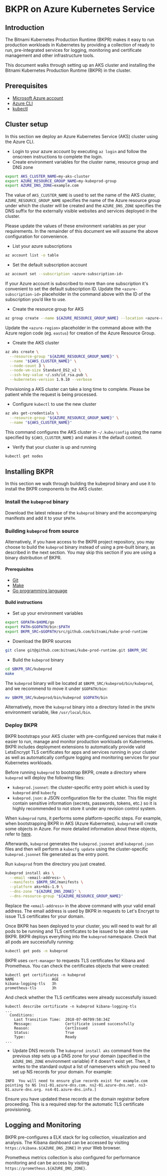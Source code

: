 # BKPR on Azure Kubernetes Service

## Introduction
The Bitnami Kubernetes Production Runtime (BKPR) makes it easy to run production workloads in Kubernetes by providing a collection of ready to run, pre-integrated services for logging, monitoring and certificate management and other infrastructure tools.

This document walks through setting up an AKS cluster and installing the Bitnami Kubernetes Production Runtime (BKPR) in the cluster.

## Prerequisites
* [Microsoft Azure account](https://azure.microsoft.com)
* [Azure CLI](https://docs.microsoft.com/en-us/cli/azure/install-azure-cli?view=azure-cli-latest)
* [kubectl](https://kubernetes.io/docs/tasks/tools/install-kubectl/)

## Cluster setup
In this section we deploy an Azure Kubernetes Service (AKS) cluster using the Azure CLI.

* Login to your azure account by executing `az login` and follow the onscreen instructions to complete the login.
* Create environment variables for the cluster name, resource group and DNS zone

```bash
export AKS_CLUSTER_NAME=my-aks-cluster
export AZURE_RESOURCE_GROUP_NAME=my-kubeprod-group
export AZURE_DNS_ZONE=example.com
```

The value of `AKS_CLUSTER_NAME` is used to set the name of the AKS cluster, `AZURE_RESOURCE_GROUP_NAME` specifies the name of the Azure resource group under which the cluster will be created and the `AZURE_DNS_ZONE` specifies the DNS suffix for the externally visible websites and services deployed in the cluster.

Please update the values of these environment variables as per your requirements. In the remainder of this document we will assume the above configuration for convenience.

* List your azure subscriptions

```bash
az account list -o table
``` 

* Set the default subscription account

```bash
az account set --subscription <azure-subscription-id>
```

If your Azure account is subscribed to more than one subscription it's convenient to set the default subscription ID. Update the `<azure-subscription-id>` placeholder in the command above with the ID of the subscription you’d like to use.

* Create the resource group for AKS

```bash
az group create --name ${AZURE_RESOURCE_GROUP_NAME} --location <azure-region>
```

Update the `<azure-region>` placeholder in the command above with the Azure region code (eg. `eastus`) for creation of the Azure Resource Group.

* Create the AKS cluster

```bash
az aks create \
  --resource-group "${AZURE_RESOURCE_GROUP_NAME}" \
  --name "${AKS_CLUSTER_NAME}" \
  --node-count 3 \
  --node-vm-size Standard_DS2_v2 \
  --ssh-key-value ~/.ssh/id_rsa.pub \
  --kubernetes-version 1.9.10 --verbose
```

Provisioning a AKS cluster can take a long time to complete. Please be patient while the request is being processed.

* Configure `kubectl` to use the new cluster

```bash
az aks get-credentials \
  --resource-group "${AZURE_RESOURCE_GROUP_NAME}" \
  --name "${AKS_CLUSTER_NAME}"
```

This command configures the AKS cluster in `~/.kube/config` using the name specified by `${AKS_CLUSTER_NAME}` and makes it the default context.

* Verify that your cluster is up and running

```bash
kubectl get nodes
```

## Installing BKPR
In this section we walk through building the kubeprod binary and use it to install the BKPR components to the AKS cluster.

### Install the `kubeprod` binary

Download the latest release of the `kubeprod` binary and the accompanying manifests and add it to your `$PATH`.

### Building `kubeprod` from source

Alternatively, if you have access to the BKPR project repository, you may choose to build the `kubeprod` binary instead of using a pre-built binary, as described in the next section. You may skip this section if you are using a binary distribution of BKPR.

#### Prerequisites

* [Git](https://git-scm.com/downloads)
* [Make](https://www.gnu.org/software/make/)
* [Go programming language](https://golang.org/dl/)

#### Build instructions

* Set up your environment variables

```bash
export GOPATH=$HOME/go
export PATH=$GOPATH/bin:$PATH
export BKPR_SRC=$GOPATH/src/github.com/bitnami/kube-prod-runtime
```

* Download the BKPR sources

```bash
git clone git@github.com:bitnami/kube-prod-runtime.git $BKPR_SRC
```

* Build the `kubeprod` binary

```bash
cd $BKPR_SRC/kubeprod
make
```

The `kubeprod` binary will be located at `$BKPR_SRC/kubeprod/bin/kubeprod`, and we recommend to move it under `$GOPATH/bin`:

```bash
mv $BKPR_SRC/kubeprod/bin/kubeprod $GOPATH/bin
```

Alternatively, move the `kubeprod` binary into a directory listed in the `$PATH` environment variable, like `/usr/local/bin`.

### Deploy BKPR
BKPR bootstraps your AKS cluster with pre-configured services that make it easier to run, manage and monitor production workloads on Kubernetes. BKPR includes deployment extensions to automatically provide valid LetsEncrypt TLS certificates for apps and services running in your cluster as well as automatically configure logging and monitoring services for your Kubernetes workloads.

Before running `kubeprod` to bootstrap BKPR, create a directory where `kubeprod` will deploy the following files:

* `kubeprod.jsonnet`: the cluster-specific entry point which is used by `kubeprod` and `kubecfg`
* `kubeprod.json`: a JSON configuration file for the cluster. This file might contain sensitive information (secrets, passwords, tokens, etc.) so it is highly recommended to not store it under any revision control system.

When `kubeprod` runs, it performs some platform-specific steps. For example, when bootstrapping BKPR in AKS (Azure Kubernetes), `kubeprod` will create some objects in Azure. For more detailed information about these objects, refer to [here](aks/objects.md).

Afterwards, `kubeprod` generates the `kubeprod.jsonnet` and `kubeprod.json` files and then will perform a `kubecfg update` using the cluster-specific `kubeprod.jsonnet` file generated as the entry point.

Run `kubeprod` from the directory you just created.

```bash
kubeprod install aks \
  --email <email-address> \
  --manifests $BKPR_SRC/manifests \
  --platform aks+k8s-1.9 \
  --dns-zone "${AZURE_DNS_ZONE}" \
  --dns-resource-group "${AZURE_RESOURCE_GROUP_NAME}" 
```

Replace the `<email-address>` in the above command with your valid email address. The email address is used by BKPR in requests to Let's Encrypt to issue TLS certificates for your domain.

Once BKPR has been deployed to your cluster, you will need to wait for all pods to be running and TLS certificates to be issued to be able to use BKPR. BKPR deploys everything into the `kubeprod` namespace. Check that all pods are successfully running:

```bash
kubectl get pods -n kubeprod
``` 

BKPR uses `cert-manager` to requests TLS certificates for Kibana and Prometheus. You can check the certificates objects that were created:

```console
kubectl get certificates -n kubeprod
NAME                 AGE
kibana-logging-tls   3h
prometheus-tls       3h
```
 
And check whether the TLS certificates were already successfully issued:

```console
kubectl describe certificate -n kubeprod kibana-logging-tls
...
  Conditions:
    Last Transition Time:  2018-07-06T09:58:34Z
    Message:               Certificate issued successfully
    Reason:                CertIssued
    Status:                True
    Type:                  Ready
...
```

* Update DNS records
The `kubeprod install aks` command from the previous step sets up a DNS zone for your domain (specified in the `AZURE_DNS_ZONE` environment variable) if it doesn't exist yet. Then, it writes to the standard output a list of nameservers which you need to set up NS records for your domain. For example:

```console
INFO  You will need to ensure glue records exist for example.com pointing to NS [ns1-01.azure-dns.com. ns2-01.azure-dns.net. ns3-01.azure-dns.org. ns4-01.azure-dns.info.]
```

Ensure you have updated these records at the domain registrar before proceeding. This is a required step for the automatic TLS certificate provisioning.

## Logging and Monitoring
BKPR pre-configures a ELK stack for log collection, visualization and analysis. The Kibana dashboard can be accessed by visiting `https://kibana.${AZURE_DNS_ZONE}` in your Web browser.

Prometheus metrics collection is also configured for performance monitoring and can be access by visiting `https://prometheus.${AZURE_DNS_ZONE}`.
